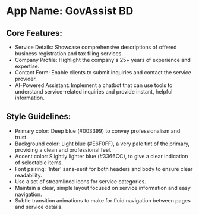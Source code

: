 # **App Name**: GovAssist BD

## Core Features:

- Service Details: Showcase comprehensive descriptions of offered business registration and tax filing services.
- Company Profile: Highlight the company's 25+ years of experience and expertise.
- Contact Form: Enable clients to submit inquiries and contact the service provider.
- AI-Powered Assistant: Implement a chatbot that can use tools to understand service-related inquiries and provide instant, helpful information.

## Style Guidelines:

- Primary color: Deep blue (#003399) to convey professionalism and trust.
- Background color: Light blue (#E6F0FF), a very pale tint of the primary, providing a clean and professional feel.
- Accent color: Slightly lighter blue (#3366CC), to give a clear indication of selectable items.
- Font pairing: 'Inter' sans-serif for both headers and body to ensure clear readability.
- Use a set of streamlined icons for service categories.
- Maintain a clear, simple layout focused on service information and easy navigation.
- Subtle transition animations to make for fluid navigation between pages and service details.
